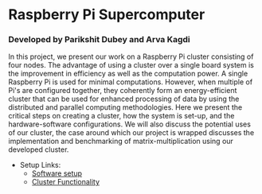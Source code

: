 # Raspberry Pi Supercomputer

### Developed by Parikshit Dubey and Arva Kagdi

In this project, we present our work on a Raspberry Pi cluster consisting of four nodes. The advantage of using a cluster over a single board system is the improvement in efficiency as well as the computation power. A single Raspberry Pi is used for minimal computations. However, when multiple of Pi's are configured together, they coherently form an energy-efficient cluster that can be used for enhanced processing of data by using the distributed and parallel computing methodologies. Here we present the critical steps on creating a cluster, how the system is set-up, and the hardware-software configurations. We will also discuss the potential uses of our cluster, the case around which our project is wrapped discusses the implementation and benchmarking of matrix-multiplication using our developed cluster.

- Setup Links: 
  - [Software setup](https://drive.google.com/file/d/19vYtE06pUz3McmjnkjVXVkHXr_paJtGH/view) 
  - [Cluster Functionality](https://www.icloud.com/iclouddrive/0jOOvMXznrJz3w3icgk5mg47A#Final_Presentation)
